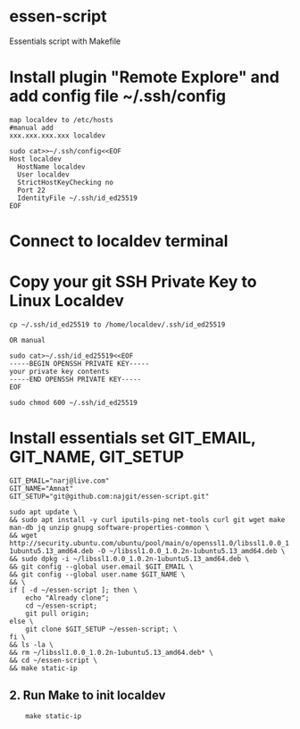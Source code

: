 # essen-script
Essentials script with Makefile

# Install plugin "Remote Explore" and add config file ~/.ssh/config
```
map localdev to /etc/hosts
#manual add
xxx.xxx.xxx.xxx localdev

sudo cat>>~/.ssh/config<<EOF
Host localdev
  HostName localdev
  User localdev
  StrictHostKeyChecking no
  Port 22
  IdentityFile ~/.ssh/id_ed25519
EOF
```
# Connect to localdev terminal

# Copy your git SSH Private Key to Linux Localdev
```
cp ~/.ssh/id_ed25519 to /home/localdev/.ssh/id_ed25519

OR manual

sudo cat>~/.ssh/id_ed25519<<EOF
-----BEGIN OPENSSH PRIVATE KEY-----
your private key contents
-----END OPENSSH PRIVATE KEY-----
EOF

sudo chmod 600 ~/.ssh/id_ed25519
```

# Install essentials set GIT_EMAIL, GIT_NAME, GIT_SETUP
```
GIT_EMAIL="narj@live.com"
GIT_NAME="Amnat"
GIT_SETUP="git@github.com:najgit/essen-script.git"

sudo apt update \
&& sudo apt install -y curl iputils-ping net-tools curl git wget make man-db jq unzip gnupg software-properties-common \
&& wget http://security.ubuntu.com/ubuntu/pool/main/o/openssl1.0/libssl1.0.0_1.0.2n-1ubuntu5.13_amd64.deb -O ~/libssl1.0.0_1.0.2n-1ubuntu5.13_amd64.deb \
&& sudo dpkg -i ~/libssl1.0.0_1.0.2n-1ubuntu5.13_amd64.deb \
&& git config --global user.email $GIT_EMAIL \
&& git config --global user.name $GIT_NAME \
&& \
if [ -d ~/essen-script ]; then \
    echo "Already clone";
    cd ~/essen-script;
    git pull origin;
else \
    git clone $GIT_SETUP ~/essen-script; \
fi \
&& ls -la \
&& rm ~/libssl1.0.0_1.0.2n-1ubuntu5.13_amd64.deb* \
&& cd ~/essen-script \
&& make static-ip
```
## 2. Run Make to init localdev
```
    make static-ip
```